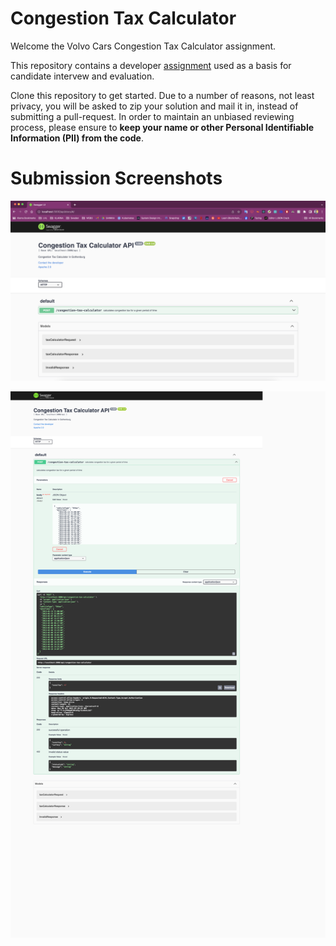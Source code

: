 # Congestion Tax Calculator

Welcome the Volvo Cars Congestion Tax Calculator assignment.

This repository contains a developer [assignment](ASSIGNMENT.md) used as a basis for candidate intervew and evaluation.

Clone this repository to get started. Due to a number of reasons, not least privacy, you will be asked to zip your solution and mail it in, instead of submitting a pull-request. In order to maintain an unbiased reviewing process, please ensure to **keep your name or other Personal Identifiable Information (PII) from the code**.


# Submission Screenshots

![Screenshot of Swagger](https://github.com/uday4393/congestion-tax-calculator/raw/main/screenshots/swagger.png)

![Screenshot of Response](https://github.com/uday4393/congestion-tax-calculator/raw/main/screenshots/response.png)